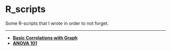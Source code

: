 # R_scripts
Some R-scripts that I wrote in order to not forget. 

---

+ <a href="https://github.com/karen9/R_scripts/blob/main/R/Basic_Corr_Graph.R">**Basic Correlations with Graph**</a>
+ <a href="https://github.com/karen9/R_scripts/blob/main/R/ANOVA_Essentials">**ANOVA 101**</a>
